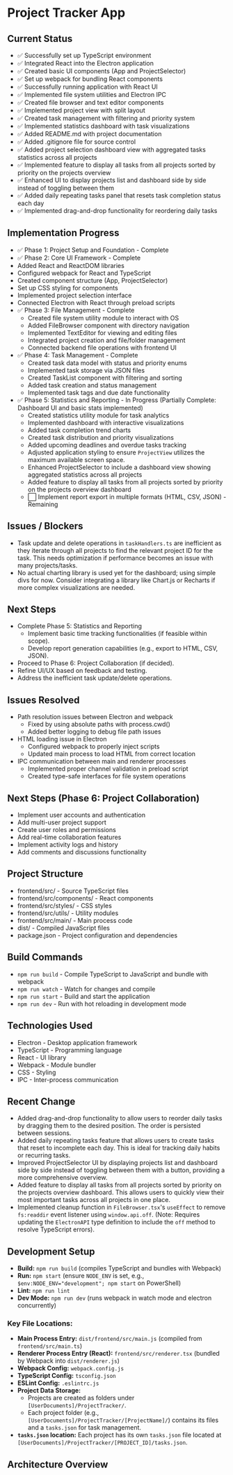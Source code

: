 # Project Tracker App

## Current Status
* ✅ Successfully set up TypeScript environment
* ✅ Integrated React into the Electron application
* ✅ Created basic UI components (App and ProjectSelector)
* ✅ Set up webpack for bundling React components
* ✅ Successfully running application with React UI
* ✅ Implemented file system utilities and Electron IPC
* ✅ Created file browser and text editor components
* ✅ Implemented project view with split layout
* ✅ Created task management with filtering and priority system
* ✅ Implemented statistics dashboard with task visualizations
* ✅ Added README.md with project documentation
* ✅ Added .gitignore file for source control
* ✅ Added project selection dashboard view with aggregated tasks statistics across all projects
* ✅ Implemented feature to display all tasks from all projects sorted by priority on the projects overview
* ✅ Enhanced UI to display projects list and dashboard side by side instead of toggling between them
* ✅ Added daily repeating tasks panel that resets task completion status each day
* ✅ Implemented drag-and-drop functionality for reordering daily tasks

## Implementation Progress
* ✅ Phase 1: Project Setup and Foundation - Complete
* ✅ Phase 2: Core UI Framework - Complete
* Added React and ReactDOM libraries
* Configured webpack for React and TypeScript
* Created component structure (App, ProjectSelector)
* Set up CSS styling for components
* Implemented project selection interface
* Connected Electron with React through preload scripts
* ✅ Phase 3: File Management - Complete
  * Created file system utility module to interact with OS
  * Added FileBrowser component with directory navigation
  * Implemented TextEditor for viewing and editing files
  * Integrated project creation and file/folder management
  * Connected backend file operations with frontend UI
* ✅ Phase 4: Task Management - Complete
  * Created task data model with status and priority enums
  * Implemented task storage via JSON files
  * Created TaskList component with filtering and sorting
  * Added task creation and status management
  * Implemented task tags and due date functionality
* ✅ Phase 5: Statistics and Reporting - In Progress (Partially Complete: Dashboard UI and basic stats implemented)
  * Created statistics utility module for task analytics
  * Implemented dashboard with interactive visualizations
  * Added task completion trend charts
  * Created task distribution and priority visualizations
  * Added upcoming deadlines and overdue tasks tracking
  * Adjusted application styling to ensure `ProjectView` utilizes the maximum available screen space.
  * Enhanced ProjectSelector to include a dashboard view showing aggregated statistics across all projects
  * Added feature to display all tasks from all projects sorted by priority on the projects overview dashboard
  * ⬜ Implement report export in multiple formats (HTML, CSV, JSON) - Remaining

## Issues / Blockers
* Task update and delete operations in `taskHandlers.ts` are inefficient as they iterate through all projects to find the relevant project ID for the task. This needs optimization if performance becomes an issue with many projects/tasks.
* No actual charting library is used yet for the dashboard; using simple divs for now. Consider integrating a library like Chart.js or Recharts if more complex visualizations are needed.

## Next Steps
* Complete Phase 5: Statistics and Reporting
    * Implement basic time tracking functionalities (if feasible within scope).
    * Develop report generation capabilities (e.g., export to HTML, CSV, JSON).
* Proceed to Phase 6: Project Collaboration (if decided).
* Refine UI/UX based on feedback and testing.
* Address the inefficient task update/delete operations.

## Issues Resolved
* Path resolution issues between Electron and webpack
  * Fixed by using absolute paths with process.cwd()
  * Added better logging to debug file path issues
* HTML loading issue in Electron
  * Configured webpack to properly inject scripts
  * Updated main process to load HTML from correct location
* IPC communication between main and renderer processes
  * Implemented proper channel validation in preload script
  * Created type-safe interfaces for file system operations

## Next Steps (Phase 6: Project Collaboration)
* Implement user accounts and authentication
* Add multi-user project support
* Create user roles and permissions
* Add real-time collaboration features
* Implement activity logs and history
* Add comments and discussions functionality

## Project Structure
* frontend/src/ - Source TypeScript files
* frontend/src/components/ - React components
* frontend/src/styles/ - CSS styles
* frontend/src/utils/ - Utility modules
* frontend/src/main/ - Main process code
* dist/ - Compiled JavaScript files
* package.json - Project configuration and dependencies

## Build Commands
* `npm run build` - Compile TypeScript to JavaScript and bundle with webpack
* `npm run watch` - Watch for changes and compile
* `npm run start` - Build and start the application
* `npm run dev` - Run with hot reloading in development mode

## Technologies Used
* Electron - Desktop application framework
* TypeScript - Programming language
* React - UI library
* Webpack - Module bundler
* CSS - Styling
* IPC - Inter-process communication

## Recent Change
* Added drag-and-drop functionality to allow users to reorder daily tasks by dragging them to the desired position. The order is persisted between sessions.
* Added daily repeating tasks feature that allows users to create tasks that reset to incomplete each day. This is ideal for tracking daily habits or recurring tasks.
* Improved ProjectSelector UI by displaying projects list and dashboard side by side instead of toggling between them with a button, providing a more comprehensive overview.
* Added feature to display all tasks from all projects sorted by priority on the projects overview dashboard. This allows users to quickly view their most important tasks across all projects in one place.
* Implemented cleanup function in `FileBrowser.tsx`'s `useEffect` to remove `fs:readdir` event listener using `window.api.off`. (Note: Requires updating the `ElectronAPI` type definition to include the `off` method to resolve TypeScript errors).

## Development Setup

*   **Build:** `npm run build` (compiles TypeScript and bundles with Webpack)
*   **Run:** `npm start` (ensure `NODE_ENV` is set, e.g., `$env:NODE_ENV="development"; npm start` on PowerShell)
*   **Lint:** `npm run lint`
*   **Dev Mode:** `npm run dev` (runs webpack in watch mode and electron concurrently)

### Key File Locations:

*   **Main Process Entry:** `dist/frontend/src/main.js` (compiled from `frontend/src/main.ts`)
*   **Renderer Process Entry (React):** `frontend/src/renderer.tsx` (bundled by Webpack into `dist/renderer.js`)
*   **Webpack Config:** `webpack.config.js`
*   **TypeScript Config:** `tsconfig.json`
*   **ESLint Config:** `.eslintrc.js`
*   **Project Data Storage:**
    *   Projects are created as folders under `[UserDocuments]/ProjectTracker/`.
    *   Each project folder (e.g., `[UserDocuments]/ProjectTracker/[ProjectName]/`) contains its files and a `tasks.json` for task management.
*   **`tasks.json` location:** Each project has its own `tasks.json` file located at `[UserDocuments]/ProjectTracker/[PROJECT_ID]/tasks.json`.

## Architecture Overview 